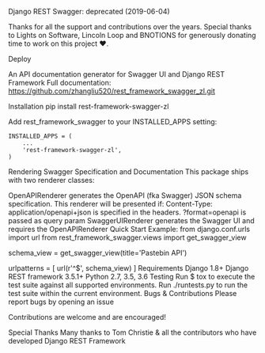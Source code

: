 Django REST Swagger: deprecated (2019-06-04)

Thanks for all the support and contributions over the years. Special thanks to Lights on Software, Lincoln Loop and BNOTIONS for generously donating time to work on this project ❤️.


Deploy

An API documentation generator for Swagger UI and Django REST Framework
Full documentation: https://github.com/zhangliu520/rest_framework_swagger_zl.git

Installation
pip install rest-framework-swagger-zl


Add rest_framework_swagger to your INSTALLED_APPS setting:

    INSTALLED_APPS = (
        ...
        'rest-framework-swagger-zl',
    )
Rendering Swagger Specification and Documentation
This package ships with two renderer classes:

OpenAPIRenderer generates the OpenAPI (fka Swagger) JSON schema specification. This renderer will be presented if:
Content-Type: application/openapi+json is specified in the headers.
?format=openapi is passed as query param
SwaggerUIRenderer generates the Swagger UI and requires the OpenAPIRenderer
Quick Start Example:
from django.conf.urls import url
from rest_framework_swagger.views import get_swagger_view

schema_view = get_swagger_view(title='Pastebin API')

urlpatterns = [
    url(r'^$', schema_view)
]
Requirements
Django 1.8+
Django REST framework 3.5.1+
Python 2.7, 3.5, 3.6
Testing
Run $ tox to execute the test suite against all supported environments.
Run ./runtests.py to run the test suite within the current environment.
Bugs & Contributions
Please report bugs by opening an issue

Contributions are welcome and are encouraged!

Special Thanks
Many thanks to Tom Christie & all the contributors who have developed Django REST Framework
